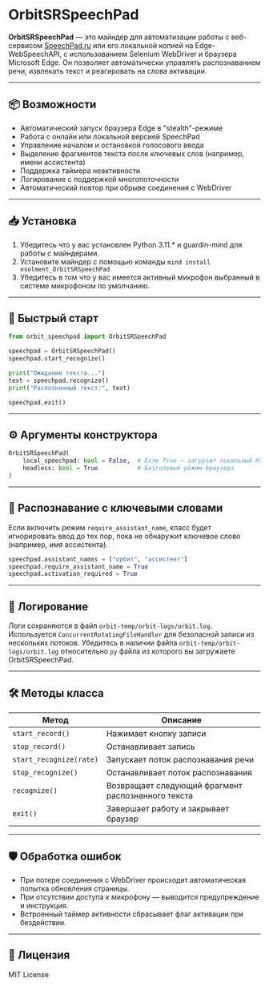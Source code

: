 # OrbitSRSpeechPad

**OrbitSRSpeechPad** — это майндер для автоматизации работы с веб-сервисом [SpeechPad.ru](https://speechpad.ru/) или его локальной копией на Edge-WebSpeechAPI, с использованием Selenium WebDriver и браузера Microsoft Edge. Он позволяет автоматически управлять распознаванием речи, извлекать текст и реагировать на слова активации.

---

## 📦 Возможности

* Автоматический запуск браузера Edge в "stealth"-режиме
* Работа с онлайн или локальной версией SpeechPad
* Управление началом и остановкой голосового ввода
* Выделение фрагментов текста после ключевых слов (например, имени ассистента)
* Поддержка таймера неактивности
* Логирование с поддержкой многопоточности
* Автоматический повтор при обрыве соединения с WebDriver

---

## 📥 Установка
1. Убедитесь что у вас установлен Python 3.11.* и guardin-mind для работы с майндерами.
2. Установите майндер с помощью команды ```mind install esolment_OrbitSRSpeechPad```
3. Убедитесь в том что у вас имеется активный микрофон выбранный в системе микрофоном по умолчанию.
---

## 🚀 Быстрый старт

```python
from orbit_speechpad import OrbitSRSpeechPad

speechpad = OrbitSRSpeechPad()
speechpad.start_recognize()

print("Ожидание текста...")
text = speechpad.recognize()
print("Распознанный текст:", text)

speechpad.exit()
```

---

## ⚙️ Аргументы конструктора

```python
OrbitSRSpeechPad(
    local_speechpad: bool = False,  # Если True — загрузит локальный HTML
    headless: bool = True           # Безголовый режим браузера
)
```

---

## 🔑 Распознавание с ключевыми словами

Если включить режим `require_assistant_name`, класс будет игнорировать ввод до тех пор, пока не обнаружит ключевое слово (например, имя ассистента).

```python
speechpad.assistant_names = ["орбит", "ассистент"]
speechpad.require_assistant_name = True
speechpad.activation_required = True
```

---

## 📝 Логирование

Логи сохраняются в файл `orbit-temp/orbit-logs/orbit.log`. Используется `ConcurrentRotatingFileHandler` для безопасной записи из нескольких потоков. Убедитесь в наличии файла `orbit-temp/orbit-logs/orbit.log` относительно `py` файла из которого вы загружаете OrbitSRSpeechPad.

---

## 🛠 Методы класса

| Метод                   | Описание                                           |
| ----------------------- | -------------------------------------------------- |
| `start_record()`        | Нажимает кнопку записи                             |
| `stop_record()`         | Останавливает запись                               |
| `start_recognize(rate)` | Запускает поток распознавания речи                 |
| `stop_recognize()`      | Останавливает поток распознавания                  |
| `recognize()`           | Возвращает следующий фрагмент распознанного текста |
| `exit()`                | Завершает работу и закрывает браузер               |

---

## 🛡 Обработка ошибок

* При потере соединения с WebDriver происходит автоматическая попытка обновления страницы.
* При отсутствии доступа к микрофону — выводится предупреждение и инструкция.
* Встроенный таймер активности сбрасывает флаг активации при бездействии.

---

## 📜 Лицензия

MIT License